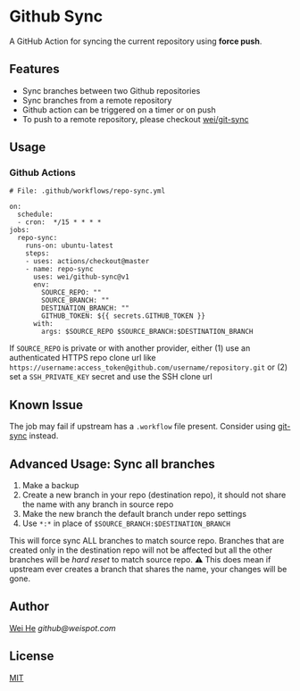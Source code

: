 # Github Sync

A GitHub Action for syncing the current repository using **force push**. 


## Features
 * Sync branches between two Github repositories
 * Sync branches from a remote repository
 * Github action can be triggered on a timer or on push
 * To push to a remote repository, please checkout [wei/git-sync](https://github.com/marketplace/actions/git-sync-action)


## Usage

### Github Actions
```
# File: .github/workflows/repo-sync.yml

on:
  schedule:
  - cron:  */15 * * * *
jobs:
  repo-sync:
    runs-on: ubuntu-latest
    steps:
    - uses: actions/checkout@master
    - name: repo-sync
      uses: wei/github-sync@v1
      env:
        SOURCE_REPO: ""
        SOURCE_BRANCH: ""
        DESTINATION_BRANCH: ""
        GITHUB_TOKEN: ${{ secrets.GITHUB_TOKEN }}
      with:
        args: $SOURCE_REPO $SOURCE_BRANCH:$DESTINATION_BRANCH
```
If `SOURCE_REPO` is private or with another provider, either (1) use an authenticated HTTPS repo clone url like `https://username:access_token@github.com/username/repository.git` or (2) set a `SSH_PRIVATE_KEY` secret and use the SSH clone url


## Known Issue
The job may fail if upstream has a `.workflow` file present. Consider using [git-sync](https://github.com/wei/git-sync) instead.


## Advanced Usage: Sync all branches
1. Make a backup
2. Create a new branch in your repo (destination repo), it should not share the name with any branch in source repo
3. Make the new branch the default branch under repo settings
4. Use `*:*` in place of `$SOURCE_BRANCH:$DESTINATION_BRANCH`

This will force sync ALL branches to match source repo. Branches that are created only in the destination repo will not be affected but all the other branches will be *hard reset* to match source repo. ⚠️ This does mean if upstream ever creates a branch that shares the name, your changes will be gone.


## Author
[Wei He](https://github.com/wei) _github@weispot.com_


## License
[MIT](https://wei.mit-license.org)

